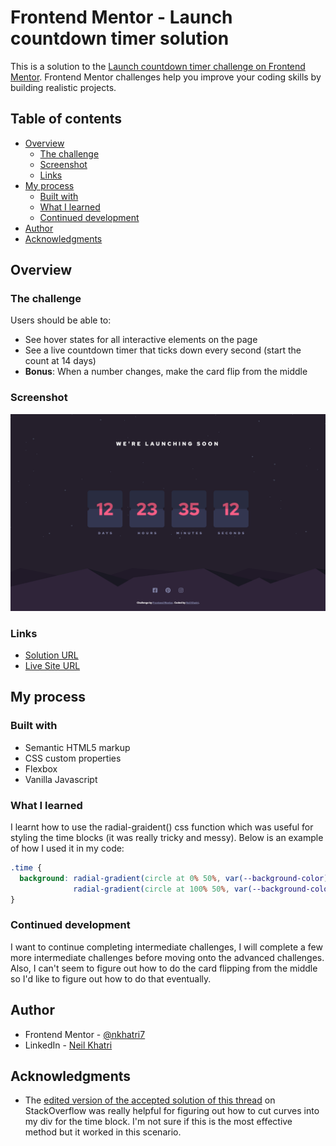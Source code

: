 # Frontend Mentor - Launch countdown timer solution

This is a solution to the [Launch countdown timer challenge on Frontend Mentor](https://www.frontendmentor.io/challenges/launch-countdown-timer-N0XkGfyz-). Frontend Mentor challenges help you improve your coding skills by building realistic projects. 

## Table of contents

- [Overview](#overview)
  - [The challenge](#the-challenge)
  - [Screenshot](#screenshot)
  - [Links](#links)
- [My process](#my-process)
  - [Built with](#built-with)
  - [What I learned](#what-i-learned)
  - [Continued development](#continued-development)
- [Author](#author)
- [Acknowledgments](#acknowledgments)

## Overview

### The challenge

Users should be able to:

- See hover states for all interactive elements on the page
- See a live countdown timer that ticks down every second (start the count at 14 days)
- **Bonus**: When a number changes, make the card flip from the middle

### Screenshot

![](./design/completed-screenshots/completed-desktop.png)

### Links

- [Solution URL](https://www.frontendmentor.io/solutions/responsive-countdown-timer-built-with-vanilla-js-and-css-UgQqVbnTA)
- [Live Site URL](https://launch-countdown-timer-nkhatri7.netlify.app/)

## My process

### Built with

- Semantic HTML5 markup
- CSS custom properties
- Flexbox
- Vanilla Javascript

### What I learned

I learnt how to use the radial-graident() css function which was useful for styling the time blocks (it was really tricky and messy). Below is an example of how I used it in my code:

```css
.time {
  background: radial-gradient(circle at 0% 50%, var(--background-color) 7px, transparent 0),
              radial-gradient(circle at 100% 50%, var(--background-color) 7px, transparent 0);
}
```

### Continued development

I want to continue completing intermediate challenges, I will complete a few more intermediate challenges before moving onto the advanced challenges. Also, I can't seem to figure out how to do the card flipping from the middle so I'd like to figure out how to do that eventually.

## Author

- Frontend Mentor - [@nkhatri7](https://www.frontendmentor.io/profile/nkhatri7)
- LinkedIn - [Neil Khatri](https://www.linkedin.com/in/neilkhatri/)

## Acknowledgments

- The [edited version of the accepted solution of this thread](https://stackoverflow.com/questions/12694635/css3-curved-cutout-from-div) on StackOverflow was really helpful for figuring out how to cut curves into my div for the time block. I'm not sure if this is the most effective method but it worked in this scenario.
